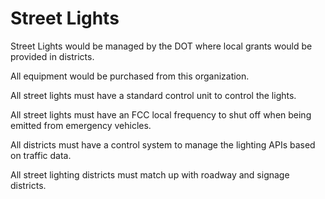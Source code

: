 # Street Lights

Street Lights would be managed by the DOT where local grants would be provided in districts.

All equipment would be purchased from this organization.

All street lights must have a standard control unit to control the lights.

All street lights must have an FCC local frequency to shut off when being emitted from emergency vehicles.

All districts must have a control system to manage the lighting APIs based on traffic data.

All street lighting districts must match up with roadway and signage districts.
